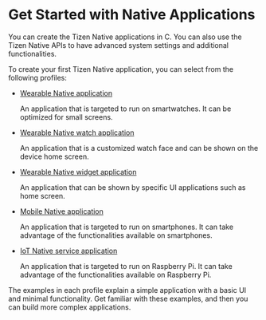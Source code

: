 # Get Started with Native Applications

You can create the Tizen Native applications in C. You can also use the Tizen Native APIs to have advanced system settings and additional functionalities.

To create your first Tizen Native application, you can select from the following profiles:

-   [Wearable Native application](wearable/first-app.md)

	An application that is targeted to run on smartwatches. It can be optimized for small screens.

-   [Wearable Native watch application](wearable-watch/first-app-watch.md)

    An application that is a customized watch face and can be shown on the device home screen.

-   [Wearable Native widget application](wearable-widget/first-app-widget.md)

    An application that can be shown by specific UI applications such as home screen.

-   [Mobile Native application](mobile/first-app.md)

	An application that is targeted to run on smartphones. It can take advantage of the functionalities available on smartphones.

-   [IoT Native service application](iot/first-app.md)

	An application that is targeted to run on Raspberry Pi. It can take advantage of the functionalities available on Raspberry Pi.

The examples in each profile explain a simple application with a basic UI and minimal functionality.
Get familiar with these examples, and then you can build more complex applications.
